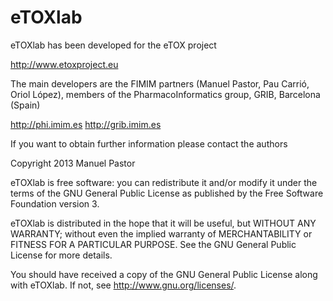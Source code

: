 eTOXlab
====

eTOXlab has been developed for the eTOX project

http://www.etoxproject.eu

The main developers are the FIMIM partners (Manuel Pastor, Pau Carrió, Oriol López), members of the PharmacoInformatics group, GRIB, Barcelona (Spain)

http://phi.imim.es
http://grib.imim.es

If you want to obtain further information please contact the authors

Copyright 2013 Manuel Pastor

eTOXlab is free software: you can redistribute it and/or modify
it under the terms of the GNU General Public License as published by
the Free Software Foundation version 3.

eTOXlab is distributed in the hope that it will be useful,
but WITHOUT ANY WARRANTY; without even the implied warranty of
MERCHANTABILITY or FITNESS FOR A PARTICULAR PURPOSE.  See the
GNU General Public License for more details.

You should have received a copy of the GNU General Public License
along with eTOXlab.  If not, see <http://www.gnu.org/licenses/>.


